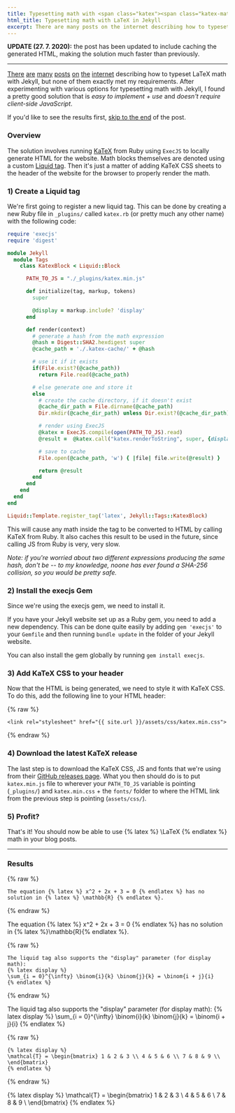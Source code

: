 ```yaml
---
title: Typesetting math with <span class="katex"><span class="katex-mathml"><math xmlns="http://www.w3.org/1998/Math/MathML"><semantics><mrow><mtext>LaTeX</mtext></mrow><annotation encoding="application/x-tex"> \LaTeX </annotation></semantics></math></span><span class="katex-html" aria-hidden="true"><span class="base"><span class="strut" style="height:0.89883em;vertical-align:-0.2155em;"></span><span class="mord text"><span class="mord textrm">L</span><span class="mspace" style="margin-right:-0.36em;"></span><span class="vlist-t"><span class="vlist-r"><span class="vlist" style="height:0.68333em;"><span style="top:-2.904999em;"><span class="pstrut" style="height:2.7em;"></span><span class="mord"><span class="mord textrm mtight sizing reset-size6 size3">A</span></span></span></span></span></span><span class="mspace" style="margin-right:-0.15em;"></span><span class="mord text"><span class="mord textrm">T</span><span class="mspace" style="margin-right:-0.1667em;"></span><span class="vlist-t vlist-t2"><span class="vlist-r"><span class="vlist" style="height:0.46782999999999997em;"><span style="top:-2.7845em;"><span class="pstrut" style="height:3em;"></span><span class="mord"><span class="mord textrm">E</span></span></span></span><span class="vlist-s">​</span></span><span class="vlist-r"><span class="vlist" style="height:0.2155em;"><span></span></span></span></span><span class="mspace" style="margin-right:-0.125em;"></span><span class="mord textrm">X</span></span></span></span></span></span> in Jekyll
html_title: Typesetting math with LaTeX in Jekyll
excerpt: There are many posts on the internet describing how to typeset LaTeX math with Jekyll, but none of them exactly met my requirements. After experimenting with various options for typesetting math with Jekyll, I found a pretty good solution. This post is a tutorial on how it works and how to set it up.
---
```


**UPDATE (27. 7. 2020):** the post has been updated to include caching the generated HTML, making the solution much faster than previously.

---

[There](https://stackoverflow.com/questions/10987992/using-mathjax-with-jekyll) [are](http://haixing-hu.github.io/programming/2013/09/20/how-to-use-mathjax-in-jekyll-generated-github-pages/) [many](https://stackoverflow.com/questions/25146431/how-to-use-mathjax-in-jekyll) [posts](http://dasonk.com/blog/2012/10/09/Using-Jekyll-and-Mathjax) [on](https://lyk6756.github.io/2016/11/25/write_latex_equations.html) [the](http://sgeos.github.io/github/jekyll/2016/08/21/adding_mathjax_to_a_jekyll_github_pages_blog.html) [internet](https://quuxplusone.github.io/blog/2018/08/05/mathjax-in-jekyll/) describing how to typeset LaTeX math with Jekyll, but none of them exactly met my requirements. After experimenting with various options for typesetting math with Jekyll, I found a pretty good solution that is *easy to implement + use* and *doesn't require client-side JavaScript*.

If you'd like to see the results first, [skip to the end](#results) of the post.

### Overview
The solution involves running [KaTeX](https://katex.org/) from Ruby using `ExecJS` to locally generate HTML for the website. Math blocks themselves are denoted using a custom [Liquid tag](https://jekyllrb.com/docs/plugins/tags/). Then it's just a matter of adding KaTeX CSS sheets to the header of the website for the browser to properly render the math.

### 1) Create a Liquid tag
We're first going to register a new liquid tag. This can be done by creating a new Ruby file in `_plugins/` called `katex.rb` (or pretty much any other name) with the following code:

```ruby
require 'execjs'
require 'digest'

module Jekyll
  module Tags
    class KatexBlock < Liquid::Block

      PATH_TO_JS = "./_plugins/katex.min.js"

      def initialize(tag, markup, tokens)
        super

        @display = markup.include? 'display'
      end

      def render(context)
        # generate a hash from the math expression
        @hash = Digest::SHA2.hexdigest super
        @cache_path = './.katex-cache/' + @hash

        # use it if it exists
        if(File.exist?(@cache_path))
          return File.read(@cache_path)

        # else generate one and store it
        else
          # create the cache directory, if it doesn't exist
          @cache_dir_path = File.dirname(@cache_path)
          Dir.mkdir(@cache_dir_path) unless Dir.exist?(@cache_dir_path)

          # render using ExecJS
          @katex = ExecJS.compile(open(PATH_TO_JS).read)
          @result =  @katex.call("katex.renderToString", super, {displayMode: @display})

          # save to cache
          File.open(@cache_path, 'w') { |file| file.write(@result) }

          return @result
        end
      end
    end
  end
end

Liquid::Template.register_tag('latex', Jekyll::Tags::KatexBlock)
```

This will cause any math inside the tag to be converted to HTML by calling KaTeX from Ruby. It also caches this result to be used in the future, since calling JS from Ruby is very, very slow.

_Note: if you're worried about two different expressions producing the same hash, don't be -- to my knowledge, noone has ever found a SHA-256 collision, so you would be pretty safe._

### 2) Install the execjs Gem
Since we're using the execjs gem, we need to install it.

If you have your Jekyll website set up as a Ruby gem, you need to add a new dependency. This can be done quite easily by adding `gem 'execjs'` to your `Gemfile` and then running `bundle update` in the folder of your Jekyll website.

You can also install the gem globally by running `gem install execjs`.

### 3) Add KaTeX CSS to your header
Now that the HTML is being generated, we need to style it with KaTeX CSS. To do this, add the following line to your HTML header:

{% raw %}
```
<link rel="stylesheet" href="{{ site.url }}/assets/css/katex.min.css">
```
{% endraw %}

### 4) Download the latest KaTeX release
The last step is to download the KaTeX CSS, JS and fonts that we're using from their [GitHub releases page](https://github.com/KaTeX/KaTeX/releases). What you then should do is to put `katex.min.js` file to wherever your `PATH_TO_JS` variable is pointing (`_plugins/`) and `katex.min.css` + the `fonts/` folder to where the HTML link from the previous step is pointing (`assets/css/`).

### 5) Profit?
That's it! You should now be able to use {% latex %} \LaTeX {% endlatex %} math in your blog posts.

---


### Results

{% raw %}
```
The equation {% latex %} x^2 + 2x + 3 = 0 {% endlatex %} has no solution in {% latex %} \mathbb{R} {% endlatex %}.
```
{% endraw %}

The equation {% latex %} x^2 + 2x + 3 = 0 {% endlatex %} has no solution in {% latex %}\mathbb{R}{% endlatex %}.


{% raw %}
```
The liquid tag also supports the "display" parameter (for display math):
{% latex display %}
\sum_{i = 0}^{\infty} \binom{i}{k} \binom{j}{k} = \binom{i + j}{i}
{% endlatex %}
```
{% endraw %}

The liquid tag also supports the "display" parameter (for display math):
{% latex display %}
\sum_{i = 0}^{\infty} \binom{i}{k} \binom{j}{k} = \binom{i + j}{i}
{% endlatex %}


{% raw %}
```
{% latex display %}
\mathcal{T} = \begin{bmatrix} 1 & 2 & 3 \\ 4 & 5 & 6 \\ 7 & 8 & 9 \\ \end{bmatrix}
{% endlatex %}
```
{% endraw %}

{% latex display %}
\mathcal{T} = \begin{bmatrix} 1 & 2 & 3 \\ 4 & 5 & 6 \\ 7 & 8 & 9 \\ \end{bmatrix}
{% endlatex %}

